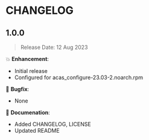 # CHANGELOG

## 1.0.0

> Release Date: 12 Aug 2023

:boom: **Enhancement**:

- Initial release
- Configured for acas_configure-23.03-2.noarch.rpm

:bug: **Bugfix**:

- None

:page_facing_up: **Documenation**:

- Added CHANGELOG, LICENSE
- Updated README
